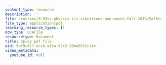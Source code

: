 ```yaml
---
content_type: resource
description: ''
file: /courses/8-03sc-physics-iii-vibrations-and-waves-fall-2016/5af9c41fdccba16a92c2994a0521c14b_FY6iXM9X5Fo.pdf
file_type: application/pdf
learning_resource_types: []
ocw_type: OCWFile
resourcetype: Document
title: 3play pdf file
uid: 5af9c41f-dccb-a16a-92c2-994a0521c14b
video_metadata:
  youtube_id: null
---
```

